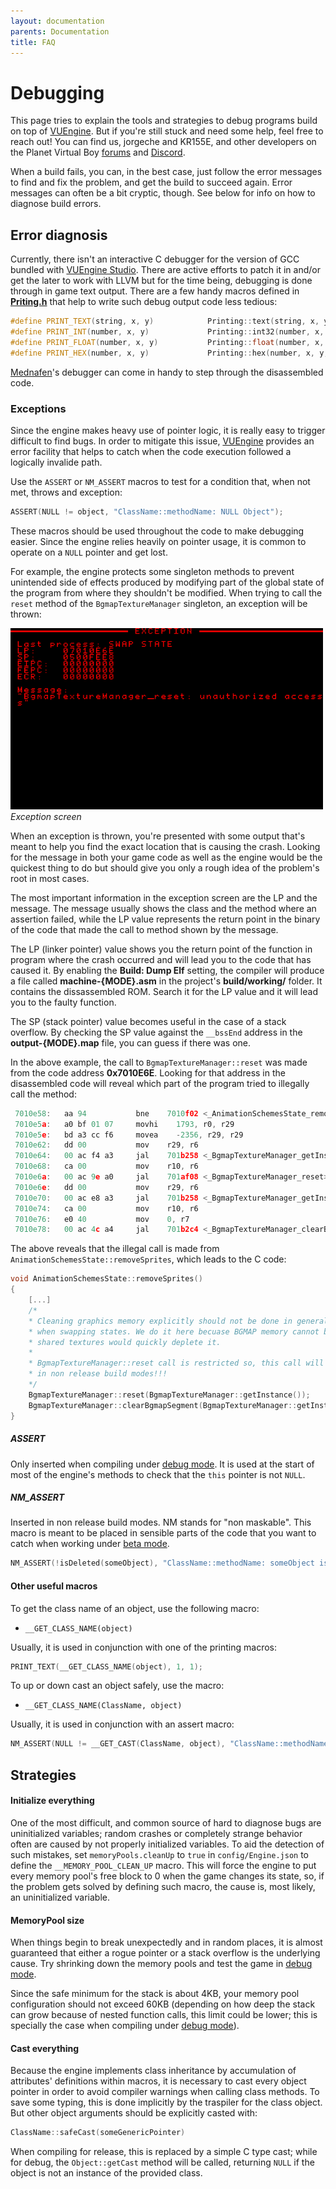 ```yaml
---
layout: documentation
parents: Documentation
title: FAQ
---
```


# Debugging

This page tries to explain the tools and strategies to debug programs build on top of [VUEngine](https://github.com/VUEngine/VUEngine-Core). But if you're still stuck and need some help, feel free to reach out! You can find us, jorgeche and KR155E, and other developers on the Planet Virtual Boy [forums](https://www.virtual-boy.com/forums/) and [Discord](https://www.virtual-boy.com/discord/).

When a build fails, you can, in the best case, just follow the error messages to find and fix the problem, and get the build to succeed again. Error messages can often be a bit cryptic, though. See below for info on how to diagnose build errors.

## Error diagnosis

Currently, there isn't an interactive C debugger for the version of GCC bundled with [VUEngine Studio](https://www.vuengine.dev/). There are active efforts to patch it in and/or get the later to work with LLVM but for the time being, debugging is done through in game text output. There are a few handy macros defined in [**Priting.h**](https://github.com/VUEngine/VUEngine-Core/blob/master/source/Component/Graphics/2d/Sprites/Bgmap/Printing/Printing.h) that help to write such debug output code less tedious:

```cpp
#define PRINT_TEXT(string, x, y)            Printing::text(string, x, y, NULL)
#define PRINT_INT(number, x, y)             Printing::int32(number, x, y, NULL)
#define PRINT_FLOAT(number, x, y)           Printing::float(number, x, y, 2, NULL)
#define PRINT_HEX(number, x, y)             Printing::hex(number, x, y, 8, NULL)
```

[Mednafen](https://mednafen.github.io/)'s debugger can come in handy to step through the disassembled code.

### Exceptions

Since the engine makes heavy use of pointer logic, it is really easy to trigger difficult to find bugs. In order to mitigate this issue, [VUEngine](https://github.com/VUEngine/VUEngine-Core) provides an error facility that helps to catch when the code execution followed a logically invalide path.

Use the `ASSERT` or `NM_ASSERT` macros to test for a condition that, when not met, throws and exception:

```cpp
ASSERT(NULL != object, "ClassName::methodName: NULL Object");
```

These macros should be used throughout the code to make debugging easier. Since the engine relies heavily on pointer usage, it is common to operate on a `NULL` pointer and get lost.

For example, the engine protects some singleton methods to prevent unintended side of effects produced by modifying part of the global state of the program from where they shouldn't be modified. When trying to call the `reset` method of the `BgmapTextureManager` singleton, an exception will be thrown:

<a href="/documentation/images/faq/exception.png" data-toggle="lightbox" data-gallery="gallery" data-caption="Illegal method access"><img src="/documentation/images/faq/exception.png" width="500" /></a><br/>
_Exception screen_

When an exception is thrown, you're presented with some output that's meant to help you find the exact location that is causing the crash. Looking for the message in both your game code as well as the engine would be the quickest thing to do but should give you only a rough idea of the problem's root in most cases.

The most important information in the exception screen are the LP and the message. The message usually shows the class and the method where an assertion failed, while the LP value represents the return point in the binary of the code that made the call to method shown by the message.

The LP (linker pointer) value shows you the return point of the function in program where the crash occurred and will lead you to the code that has caused it. By enabling the **Build: Dump Elf** setting, the compiler will produce a file called **machine-{MODE}.asm** in the project's **build/working/** folder. It contains the dissassembled ROM. Search it for the LP value and it will lead you to the faulty function.

The SP (stack pointer) value becomes useful in the case of a stack overflow. By checking the SP value against the `__bssEnd` address in the **output-{MODE}.map** file, you can guess if there was one.

In the above example, the call to `BgmapTextureManager::reset` was made from the code address **0x7010E6E**. Looking for that address in the disassembled code will reveal which part of the program tried to illegally call the method:

```cpp
 7010e58:   aa 94           bne    7010f02 <_AnimationSchemesState_removeSprites+0xea>
 7010e5a:   a0 bf 01 07     movhi    1793, r0, r29
 7010e5e:   bd a3 cc f6     movea    -2356, r29, r29
 7010e62:   dd 00           mov    r29, r6
 7010e64:   00 ac f4 a3     jal    701b258 <_BgmapTextureManager_getInstance>
 7010e68:   ca 00           mov    r10, r6
 7010e6a:   00 ac 9e a0     jal    701af08 <_BgmapTextureManager_reset>
 7010e6e:   dd 00           mov    r29, r6
 7010e70:   00 ac e8 a3     jal    701b258 <_BgmapTextureManager_getInstance>
 7010e74:   ca 00           mov    r10, r6
 7010e76:   e0 40           mov    0, r7
 7010e78:   00 ac 4c a4     jal    701b2c4 <_BgmapTextureManager_clearBgmapSegment>
```

The above reveals that the illegal call is made from `AnimationSchemesState::removeSprites`, which leads to the C code:

```cpp
void AnimationSchemesState::removeSprites()
{
    [...]
    /*
    * Cleaning graphics memory explicitly should not be done in general, the engine takes care of that
    * when swapping states. We do it here becuase BGMAP memory cannot be defragmented and loading non
    * shared textures would quickly deplete it.
    *
    * BgmapTextureManager::reset call is restricted so, this call will trigger an exception
    * in non release build modes!!!
    */
    BgmapTextureManager::reset(BgmapTextureManager::getInstance());
    BgmapTextureManager::clearBgmapSegment(BgmapTextureManager::getInstance(), 0);
}
```

##### ASSERT

Only inserted when compiling under [debug mode](/documentation/basics/building/#debug). It is used at the start of most of the engine's methods to check that the `this` pointer is not `NULL`.

##### NM_ASSERT

Inserted in non release build modes. NM stands for "non maskable". This macro is meant to be placed in sensible parts of the code that you want to catch when working under [beta mode](/documentation/basics/building/#beta).

```cpp
NM_ASSERT(!isDeleted(someObject), "ClassName::methodName: someObject is invalid");
```

#### Other useful macros

To get the class name of an object, use the following macro:

- `__GET_CLASS_NAME(object)`

Usually, it is used in conjunction with one of the printing macros:

```cpp
PRINT_TEXT(__GET_CLASS_NAME(object), 1, 1);
```

To up or down cast an object safely, use the macro:

- `__GET_CLASS_NAME(ClassName, object)`

Usually, it is used in conjunction with an assert macro:

```cpp
NM_ASSERT(NULL != __GET_CAST(ClassName, object), "ClassName::methodName: object is not a ClassName");
```

## Strategies

#### Initialize everything

One of the most difficult, and common source of hard to diagnose bugs are uninitialized variables; random crashes or completely strange behavior often are caused by not properly initialized variables. To aid the detection of such mistakes, set `memoryPools.cleanUp` to `true` in `config/Engine.json` to define the `__MEMORY_POOL_CLEAN_UP` macro. This will force the engine to put every memory pool's free block to 0 when the game changes its state, so, if the problem gets solved by defining such macro, the cause is, most likely, an uninitialized variable.

#### MemoryPool size

When things begin to break unexpectedly and in random places, it is almost guaranteed that either a rogue pointer or a stack overflow is the underlying cause. Try shrinking down the memory pools and test the game in [debug mode](/documentation/basics/building/#debug).

Since the safe minimum for the stack is about 4KB, your memory pool configuration should not exceed 60KB (depending on how deep the stack can grow because of nested function calls, this limit could be lower; this is specially the case when compiling under [debug mode](/documentation/basics/building/#debug)).

#### Cast everything

Because the engine implements class inheritance by accumulation of attributes' definitions within macros, it is necessary to cast every object pointer in order to avoid compiler warnings when calling class methods. To save some typing, this is done implicitly by the traspiler for the class object. But other object arguments should be explicitly casted with:

```cpp
ClassName::safeCast(someGenericPointer)
```

When compiling for release, this is replaced by a simple C type cast; while for debug, the `Object::getCast` method will be called, returning `NULL` if the object is not an instance of the provided class.
